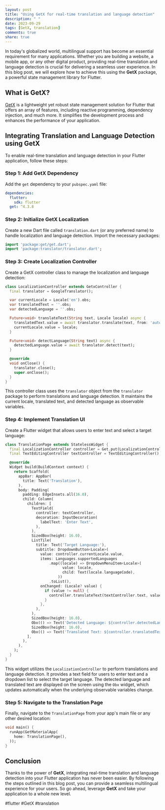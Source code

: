 ```yaml
---
layout: post
title: "Using GetX for real-time translation and language detection"
description: " "
date: 2023-09-29
tags: [GetX, translation]
comments: true
share: true
---
```


In today's globalized world, multilingual support has become an essential requirement for many applications. Whether you are building a website, a mobile app, or any other digital product, providing real-time translation and language detection is crucial for delivering a seamless user experience. In this blog post, we will explore how to achieve this using the **GetX** package, a powerful state management library for Flutter.

## What is GetX?

[GetX](https://pub.dev/packages/get) is a lightweight yet robust state management solution for Flutter that offers an array of features, including reactive programming, dependency injection, and much more. It simplifies the development process and enhances the performance of your application.

## Integrating Translation and Language Detection using GetX

To enable real-time translation and language detection in your Flutter application, follow these steps:

### Step 1: Add GetX Dependency

Add the `get` dependency to your `pubspec.yaml` file:

```yaml
dependencies:
  flutter:
    sdk: flutter
  get: ^4.3.8
```

### Step 2: Initialize GetX Localization

Create a new Dart file called `translation.dart` (or any preferred name) to handle localization and language detection. Import the necessary packages:

```dart
import 'package:get/get.dart';
import 'package:translator/translator.dart';
```

### Step 3: Create Localization Controller

Create a GetX controller class to manage the localization and language detection:

```dart
class LocalizationController extends GetxController {
  final translator = GoogleTranslator();

  var currentLocale = Locale('en').obs;
  var translatedText = ''.obs;
  var detectedLanguage = ''.obs;

  Future<void> translateText(String text, Locale locale) async {
    translatedText.value = await translator.translate(text, from: 'auto', to: locale.languageCode);
    currentLocale.value = locale;
  }

  Future<void> detectLanguage(String text) async {
    detectedLanguage.value = await translator.detect(text);
  }

  @override
  void onClose() {
    translator.close();
    super.onClose();
  }
}
```

This controller class uses the `translator` object from the `translator` package to perform translations and language detection. It maintains the current locale, translated text, and detected language as observable variables.

### Step 4: Implement Translation UI

Create a Flutter widget that allows users to enter text and select a target language:

```dart
class TranslationPage extends StatelessWidget {
  final LocalizationController controller = Get.put(LocalizationController());
  final TextEditingController textController = TextEditingController();

  @override
  Widget build(BuildContext context) {
    return Scaffold(
      appBar: AppBar(
        title: Text('Translation'),
      ),
      body: Padding(
        padding: EdgeInsets.all(16.0),
        child: Column(
          children: [
            TextField(
              controller: textController,
              decoration: InputDecoration(
                labelText: 'Enter Text',
              ),
            ),
            SizedBox(height: 16.0),
            ListTile(
              title: Text('Target Language:'),
              subtitle: DropdownButton<Locale>(
                value: controller.currentLocale.value,
                items: Languages.supportedLanguages
                    .map((locale) => DropdownMenuItem<Locale>(
                          value: locale,
                          child: Text(locale.languageCode),
                        ))
                    .toList(),
                onChanged: (Locale? value) {
                  if (value != null) {
                    controller.translateText(textController.text, value);
                  }
                },
              ),
            ),
            SizedBox(height: 16.0),
            Obx(() => Text('Detected Language: ${controller.detectedLanguage}')),
            SizedBox(height: 16.0),
            Obx(() => Text('Translated Text: ${controller.translatedText}')),
          ],
        ),
      ),
    );
  }
}
```

This widget utilizes the `LocalizationController` to perform translations and language detection. It provides a text field for users to enter text and a dropdown list to select the target language. The detected language and translated text are displayed on the screen using the `Obx` widget, which updates automatically when the underlying observable variables change.

### Step 5: Navigate to the Translation Page

Finally, navigate to the `TranslationPage` from your app's main file or any other desired location:

```dart
void main() {
  runApp(GetMaterialApp(
    home: TranslationPage(),
  ));
}
```

## Conclusion

Thanks to the power of **GetX**, integrating real-time translation and language detection into your Flutter application has never been easier. By following the steps outlined in this blog post, you can provide a seamless multilingual experience for your users. So go ahead, leverage **GetX** and take your application to a whole new level.

#flutter #GetX #translation